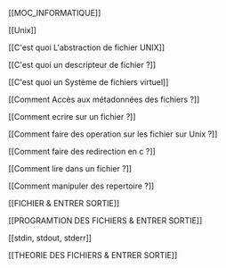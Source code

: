[[MOC_INFORMATIQUE]]

[[Unix]] 

[[C'est quoi L'abstraction de fichier UNIX]]

[[C'est quoi un descripteur de fichier ?]]

[[C'est quoi un Système de fichiers virtuel]]

[[Comment Accès aux métadonnées des fichiers ?]]

[[Comment ecrire sur un fichier ?]]

[[Comment faire des operation sur les fichier sur Unix ?]]

[[Comment faire des redirection en c ?]]

[[Comment lire dans un fichier ?]]

[[Comment manipuler des repertoire ?]]

[[FICHIER  & ENTRER SORTIE]]

[[PROGRAMTION DES FICHIERS & ENTRER SORTIE]]

[[stdin, stdout, stderr]]

[[THEORIE DES FICHIERS &  ENTRER SORTIE]]